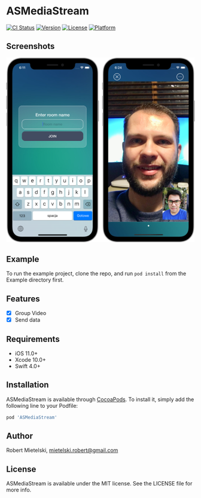 # ASMediaStream

[![CI Status](https://img.shields.io/travis/mietelski.robert@gmail.com/ASMediaStream.svg?style=flat)](https://travis-ci.org/mietelski.robert@gmail.com/ASMediaStream)
[![Version](https://img.shields.io/cocoapods/v/ASMediaStream.svg?style=flat)](https://cocoapods.org/pods/ASMediaStream)
[![License](https://img.shields.io/cocoapods/l/ASMediaStream.svg?style=flat)](https://cocoapods.org/pods/ASMediaStream)
[![Platform](https://img.shields.io/cocoapods/p/ASMediaStream.svg?style=flat)](https://cocoapods.org/pods/ASMediaStream)

## Screenshots

![Screenshot](./Screens/screenshots.png)

## Example

To run the example project, clone the repo, and run `pod install` from the Example directory first.

## Features

- [x] Group Video
- [x] Send data

## Requirements

- iOS 11.0+
- Xcode 10.0+
- Swift 4.0+

## Installation

ASMediaStream is available through [CocoaPods](https://cocoapods.org). To install
it, simply add the following line to your Podfile:

```ruby
pod 'ASMediaStream'
```

## Author

Robert Mietelski, mietelski.robert@gmail.com

## License

ASMediaStream is available under the MIT license. See the LICENSE file for more info.
